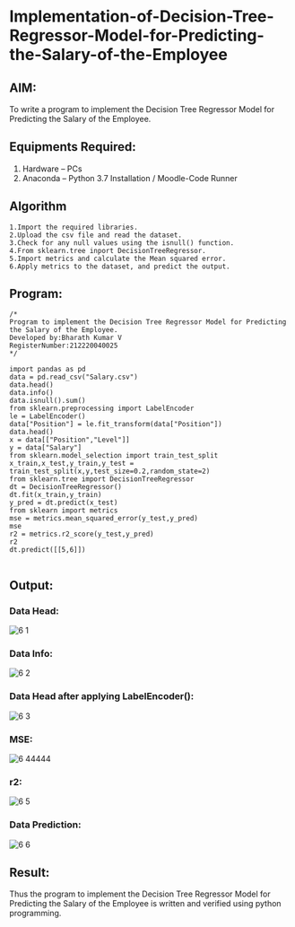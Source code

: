 # Implementation-of-Decision-Tree-Regressor-Model-for-Predicting-the-Salary-of-the-Employee

## AIM:
To write a program to implement the Decision Tree Regressor Model for Predicting the Salary of the Employee.

## Equipments Required:
1. Hardware – PCs
2. Anaconda – Python 3.7 Installation / Moodle-Code Runner

## Algorithm
~~~
1.Import the required libraries.
2.Upload the csv file and read the dataset.
3.Check for any null values using the isnull() function.
4.From sklearn.tree inport DecisionTreeRegressor.
5.Import metrics and calculate the Mean squared error.
6.Apply metrics to the dataset, and predict the output.
~~~

## Program:
```
/*
Program to implement the Decision Tree Regressor Model for Predicting the Salary of the Employee.
Developed by:Bharath Kumar V
RegisterNumber:212220040025  
*/

import pandas as pd
data = pd.read_csv("Salary.csv")
data.head()
data.info()
data.isnull().sum()
from sklearn.preprocessing import LabelEncoder
le = LabelEncoder()
data["Position"] = le.fit_transform(data["Position"])
data.head()
x = data[["Position","Level"]]
y = data["Salary"]
from sklearn.model_selection import train_test_split
x_train,x_test,y_train,y_test = train_test_split(x,y,test_size=0.2,random_state=2)
from sklearn.tree import DecisionTreeRegressor
dt = DecisionTreeRegressor()
dt.fit(x_train,y_train)
y_pred = dt.predict(x_test)
from sklearn import metrics
mse = metrics.mean_squared_error(y_test,y_pred)
mse
r2 = metrics.r2_score(y_test,y_pred)
r2
dt.predict([[5,6]])


```

## Output:
### Data Head:
![6 1](https://user-images.githubusercontent.com/93427201/169656021-2e081f0d-a5c2-4d2f-b006-f0757dea022d.png)


### Data Info:
![6 2](https://user-images.githubusercontent.com/93427201/169656031-3d0eda48-b2fe-4e42-92c3-41591af7fdd7.png)


### Data Head after applying LabelEncoder():
![6 3](https://user-images.githubusercontent.com/93427201/169656036-9eed47a3-fdb7-446a-91c4-3f8cd9c2e651.png)


### MSE:
![6 44444](https://user-images.githubusercontent.com/93427201/169656087-043a3571-99ae-4d4c-9942-73fe272df191.png)


### r2:
![6 5](https://user-images.githubusercontent.com/93427201/169656118-b5ab0ed6-be06-43d6-a8d9-21668753e14d.png)



### Data Prediction:
![6 6](https://user-images.githubusercontent.com/93427201/169656131-0f3d0c51-c184-4127-a506-c93361ee4c8d.png)


## Result:
Thus the program to implement the Decision Tree Regressor Model for Predicting the Salary of the Employee is written and verified using python programming.
